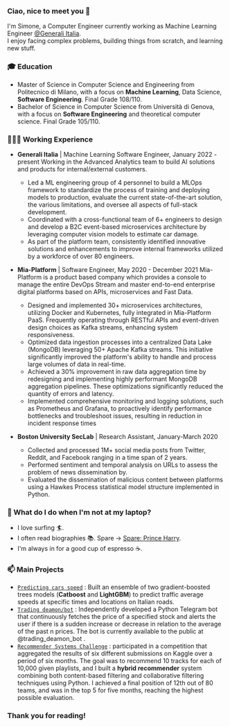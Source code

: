 ### Ciao, nice to meet you 👋

I'm Simone, a Computer Engineer currently working as Machine Learning Engineer [@Generali Italia](https://www.generali.it).   
I enjoy facing complex problems, building things from scratch, and learning new stuff.

### 🎓 Education
* Master of Science in Computer Science and Engineering from Politecnico di Milano, with a focus on **Machine Learning**, Data Science, **Software Engineering**. Final Grade 108/110.
* Bachelor of Science in Computer Science from Università di Genova, with a focus on **Software Engineering** and theoretical computer science. Final Grade 105/110.

### 👨🏽‍💻 Working Experience
* **Generali Italia** | Machine Learning Software Engineer, January 2022 - present
Working in the Advanced Analytics team to build AI solutions and products for internal/external customers.
  * Led a ML engineering group of 4 personnel to build a MLOps framework to standardize the process of training and deploying
    models to production, evaluate the current state-of-the-art solution, the various limitations, and oversee all aspects of full-stack development.
  * Coordinated with a cross-functional team of 6+ engineers to design and develop a B2C event-based microservices architecture
    by leveraging computer vision models to estimate car damage.
  * As part of the platform team, consistently identified innovative solutions and enhancements to improve internal frameworks
    utilized by a workforce of over 80 engineers.

* **Mia-Platform** | Software Engineer, May 2020 - December 2021
Mia-Platform is a product based company which provides a console to manage the entire DevOps Stream and master end-to-end enterprise digital platforms based on APIs, microservices and Fast Data.
  * Designed and implemented 30+ microservices architectures, utilizing Docker and Kubernetes, fully integrated in Mia-Platform
    PaaS. Frequently operating through RESTful APIs and event-driven design choices as Kafka streams, enhancing system
    responsiveness.
  * Optimized data ingestion processes into a centralized Data Lake (MongoDB) leveraging 50+ Apache Kafka streams. This
    initiative significantly improved the platform's ability to handle and process large volumes of data in real-time.
  * Achieved a 30% improvement in raw data aggregation time by redesigning and implementing highly performant MongoDB
  aggregation pipelines. These optimizations significantly reduced the quantity of errors and latency.
  * Implemented comprehensive monitoring and logging solutions, such as Prometheus and Grafana, to proactively identify
  performance bottlenecks and troubleshoot issues, resulting in reduction in incident response times

* **Boston University SecLab** | Research Assistant, January-March 2020
  * Collected and processed 1M+ social media posts from Twitter, Reddit, and Facebook ranging in a time span of 2 years.
  * Performed sentiment and temporal analysis on URLs to assess the problem of news dissemination by.
  * Evaluated the dissemination of malicious content between platforms using a Hawkes Process statistical model structure       implemented in Python.

### 🤔 What do I do when I'm not at my laptop?
  - I love surfing 🏄.
  - I often read biographies 📚. Spare -> [Spare: Prince Harry](https://www.amazon.it/Spare-English-Sussex-Prince-Harry-ebook/dp/B0BJV8XM2W).
  - I'm always in for a good cup of espresso ☕.



### 📫 Main Projects
* [`Predicting cars speed`](https://github.com/simo955/Predicting_cars_speed) : Built an ensemble of two gradient-boosted trees models (**Catboost** and **LightGBM**) to predict traffic average speeds at specific times and locations on Italian roads.
* [`Trading deamon/bot`](https://github.com/simo955/traiding_deamon) : Independently developed a Python Telegram bot that continuously fetches the price of a specified stock and alerts the user if there is a sudden increase or decrease in relation to the average of the past n prices. The bot is currently available to the public at @trading\_deamon\_bot .
* [`Recommender Systems Challenge`](https://github.com/simo955/RecSys_2018) : participated in a competition that aggregated the results of six different submissions on Kaggle over a period of six months. The goal was to recommend 10 tracks for each of 10,000 given playlists, and I built a **hybrid recommender** system combining both content-based filtering and collaborative filtering techniques using Python. I achieved a final position of 12th out of 80 teams, and was in the top 5 for five months, reaching the highest possible evaluation.
	


### Thank you for reading!
